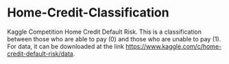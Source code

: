 # Home-Credit-Classification
Kaggle Competition Home Credit Default Risk.
This is a classification between those who are able to pay (0) and those who are unable to pay (1). For data, it can be downloaded at the link https://www.kaggle.com/c/home-credit-default-risk/data.

